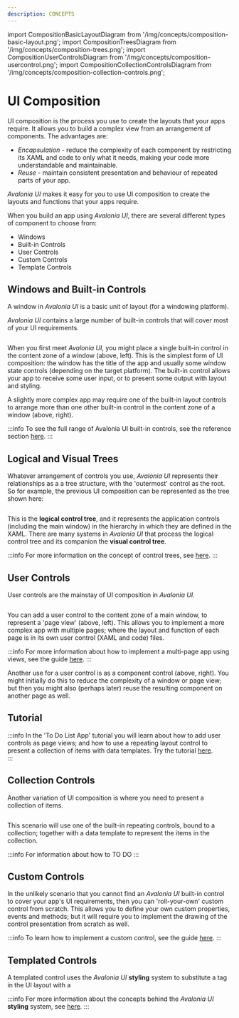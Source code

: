 ```yaml
---
description: CONCEPTS
---
```


import CompositionBasicLayoutDiagram from '/img/concepts/composition-basic-layout.png';
import CompositionTreesDiagram from '/img/concepts/composition-trees.png';
import CompositionUserControlsDiagram from '/img/concepts/composition-usercontrol.png';
import CompositionCollectionControlsDiagram from '/img/concepts/composition-collection-controls.png';

# UI Composition

UI composition is the process you use to create the layouts that your apps require. It allows you to build a complex view from an arrangement of components. The advantages are:

* _Encapsulation_ - reduce the complexity of each component by restricting its XAML and code to only what it needs, making your code more understandable and maintainable.
* _Reuse_ - maintain consistent presentation and behaviour of repeated parts of your app.

_Avalonia UI_ makes it easy for you to use UI composition to create the layouts and functions that your apps require.

When you build an app using _Avalonia UI_, there are several different types of component to choose from:

* Windows
* Built-in Controls
* User Controls
* Custom Controls
* Template Controls

## Windows and Built-in Controls

A window in _Avalonia UI_ is a basic unit of layout (for a windowing platform).

_Avalonia UI_ contains a large number of built-in controls that will cover most of your UI requirements.   

<img src={CompositionBasicLayoutDiagram} alt=""/>

When you first meet _Avalonia UI_, you might place a single built-in control in the content zone of a window (above, left). This is the simplest form of UI composition: the window has the title of the app and usually some window state controls (depending on the target platform). The built-in control allows your app to receive some user input, or to present some output with layout and styling.

A slightly more complex app may require one of the built-in layout controls to arrange more than one other built-in control in the content zone of a window (above, right).

:::info
To see the full range of Avalonia UI built-in controls, see the reference section [here](../reference/controls/).
:::

## Logical and Visual Trees

Whatever arrangement of controls you use, _Avalonia UI_ represents their relationships as a a tree structure, with the 'outermost' control as the root. So for example, the previous UI composition can be represented as the tree shown here:

<img src={CompositionTreesDiagram} alt=""/>

This is the **logical control tree**, and it represents the application controls (including the main window) in the hierarchy in which they are defined in the XAML. There are many systems in _Avalonia UI_ that process the logical control tree and its companion the **visual control tree**.

:::info
For more information on the concept of control trees, see [here](control-trees.md).
:::

## User Controls

User controls are the mainstay of UI composition in _Avalonia UI_.

<img src={CompositionUserControlsDiagram} alt=""/>

You can add a user control to the content zone of a main window, to represent a 'page view' (above, left).  This allows you to implement a more complex app with multiple pages; where the layout and function of each page is in its own user control (XAML and code) files.   

:::info
For more information about how to implement a multi-page app using views, see the guide [here](../guides/development-guides/how-to-implement-multi-page-apps.md).
:::

Another use for a user control is as a component control (above, right). You might initially do this to reduce the complexity of a window or page view; but then you might also (perhaps later) reuse the resulting component on another page as well.

## Tutorial

:::info
In the 'To Do List App' tutorial you will learn about how to add user controls as page views; and how to use a repeating layout control to present a collection of items with data templates. Try the tutorial [here](../tutorials/todo-list-app/).  
:::

## Collection Controls

Another variation of UI composition is where you need to present a collection of items.

<img src={CompositionCollectionControlsDiagram} alt=""/>

This scenario will use one of the built-in repeating controls, bound to a collection; together with a data template to represent the items in the collection.

:::info
For information about how to  TO DO
:::

## Custom Controls

In the unlikely scenario that you cannot find an _Avalonia UI_ built-in control to cover your app's UI requirements, then you can 'roll-your-own' custom control from scratch. This allows you to define your own custom properties, events and methods; but it will require you to implement the drawing of the control presentation from scratch as well.

:::info
To learn how to implement a custom control, see the guide [here](../basics/user-interface/controls/creating-controls).
:::

## Templated Controls

A templated control uses the _Avalonia UI_ **styling** system to substitute a tag in the UI layout with a

:::info
For more information about the concepts behind the _Avalonia UI_ **styling** system, see [here](../basics/user-interface/styling).
:::
